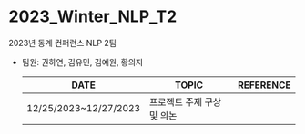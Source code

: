 # 2023_Winter_NLP_T2
2023년 동계 컨퍼런스 NLP 2팀

- 팀원: 권하연, 김유민, 김예원, 황의지

  |DATE|TOPIC|REFERENCE|
  |----|-----|---------|
  |12/25/2023~12/27/2023|프로젝트 주제 구상 및 의논||
